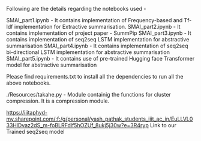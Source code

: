 Following are the details regarding the notebooks used - 

SMAI_part1.ipynb - It contains implementation of Frequency-based and Tf-Idf implementation for Extractive summarisation.
SMAI_part2.ipynb - It contains implementation of project paper - SummPip
SMAI_part3.ipynb - It contains implementation of seq2seq LSTM implementation for abstractive summarisation
SMAI_part4.ipynb - It contains implementation of seq2seq bi-directional LSTM implementation for abstractive summarisation
SMAI_part5.ipynb - It contains use of pre-trained Hugging face Transformer model for abstractive summarisation


Please find requirements.txt to install all the dependencies to run all the above notebooks.

./Resources/takahe.py - Module containig the functions for cluster compression. It is a compression module.


https://iiitaphyd-my.sharepoint.com/:f:/g/personal/yash_pathak_students_iiit_ac_in/EuLLVL033HlDvaz2dS_m-foBLRFdlf5hOZUf_8ukj5j30w?e=3R4ryp
Link to our Trained seq2seq model
